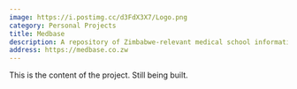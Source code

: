 ```yaml
---
image: https://i.postimg.cc/d3FdX3X7/Logo.png
category: Personal Projects
title: Medbase
description: A repository of Zimbabwe-relevant medical school information through videos, questions and notes.
address: https://medbase.co.zw
---
```


This is the content of the project. Still being built.